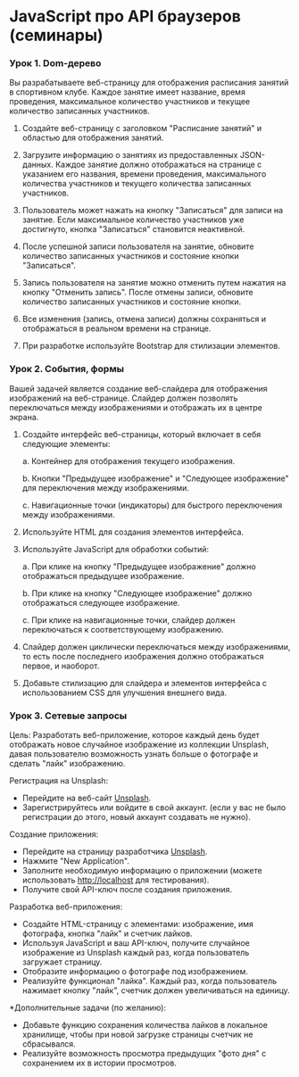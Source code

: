 # JavaScript про API браузеров (семинары)

### Урок 1. Dom-дерево

Вы разрабатываете веб-страницу для отображения расписания занятий в спортивном клубе. Каждое занятие имеет название, время проведения, максимальное количество участников и текущее количество записанных участников.

1. Создайте веб-страницу с заголовком "Расписание занятий" и областью для отображения занятий.

2. Загрузите информацию о занятиях из предоставленных JSON-данных. Каждое занятие должно отображаться на странице с указанием его названия, времени проведения, максимального количества участников и текущего количества записанных участников.

3. Пользователь может нажать на кнопку "Записаться" для записи на занятие. Если максимальное количество участников уже достигнуто, кнопка "Записаться" становится неактивной.

4. После успешной записи пользователя на занятие, обновите количество записанных участников и состояние кнопки "Записаться".

5. Запись пользователя на занятие можно отменить путем нажатия на кнопку "Отменить запись". После отмены записи, обновите количество записанных участников и состояние кнопки.

6. Все изменения (запись, отмена записи) должны сохраняться и отображаться в реальном времени на странице.

7. При разработке используйте Bootstrap для стилизации элементов.

### Урок 2. События, формы

Вашей задачей является создание веб-слайдера для отображения изображений на веб-странице. Слайдер должен позволять переключаться между изображениями и отображать их в центре экрана.

1. Создайте интерфейс веб-страницы, который включает в себя следующие элементы:

    a. Контейнер для отображения текущего изображения.

    b. Кнопки "Предыдущее изображение" и "Следующее изображение" для переключения между изображениями.

    c. Навигационные точки (индикаторы) для быстрого переключения между изображениями.

2. Используйте HTML для создания элементов интерфейса.

3. Используйте JavaScript для обработки событий:

    a. При клике на кнопку "Предыдущее изображение" должно отображаться предыдущее изображение.

    b. При клике на кнопку "Следующее изображение" должно отображаться следующее изображение.

    c. При клике на навигационные точки, слайдер должен переключаться к соответствующему изображению.

4. Слайдер должен циклически переключаться между изображениями, то есть после последнего изображения должно отображаться первое, и наоборот.

5. Добавьте стилизацию для слайдера и элементов интерфейса с использованием CSS для улучшения внешнего вида.

### Урок 3. Сетевые запросы

Цель: Разработать веб-приложение, которое каждый день будет отображать новое случайное изображение из коллекции Unsplash, давая пользователю возможность узнать больше о фотографе и сделать "лайк" изображению.

Регистрация на Unsplash:

- Перейдите на веб-сайт [Unsplash](https://unsplash.com/).
- Зарегистрируйтесь или войдите в свой аккаунт. (если у вас не было регистрации до этого, новый аккаунт создавать не нужно).

Создание приложения:

- Перейдите на страницу разработчика [Unsplash](https://unsplash.com/developers).
- Нажмите "New Application".
- Заполните необходимую информацию о приложении (можете использовать <http://localhost> для тестирования).
- Получите свой API-ключ после создания приложения.

Разработка веб-приложения:

- Создайте HTML-страницу с элементами: изображение, имя фотографа, кнопка "лайк" и счетчик лайков.
- Используя JavaScript и ваш API-ключ, получите случайное изображение из Unsplash каждый раз, когда пользователь загружает страницу.
- Отобразите информацию о фотографе под изображением.
- Реализуйте функционал "лайка". Каждый раз, когда пользователь нажимает кнопку "лайк", счетчик должен увеличиваться на единицу.

*Дополнительные задачи (по желанию):

- Добавьте функцию сохранения количества лайков в локальное хранилище, чтобы при новой загрузке страницы счетчик не сбрасывался.
- Реализуйте возможность просмотра предыдущих "фото дня" с сохранением их в истории просмотров.